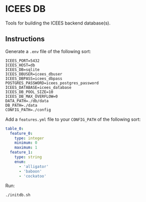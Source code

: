 # ICEES DB

Tools for building the ICEES backend database(s).

## Instructions

Generate a `.env` file of the following sort:

```text
ICEES_PORT=5432
ICEES_HOST=db
ICEES_DB=sqlite
ICEES_DBUSER=icees_dbuser
ICEES_DBPASS=icees_dbpass
POSTGRES_PASSWORD=icees_postgres_password
ICEES_DATABASE=icees_database
ICEES_DB_POOL_SIZE=10
ICEES_DB_MAX_OVERFLOW=0
DATA_PATH=./db/data
DB_PATH=./data
CONFIG_PATH=./config
```

Add a `features.yml` file to your `CONFIG_PATH` of the following sort:

```yaml
table_0:
  feature_0:
    type: integer
    minimum: 0
    maximum: 1
  feature_1:
    type: string
    enum:
      - 'alligator'
      - 'baboon'
      - 'cockatoo'
```

Run:

```bash
./initdb.sh
```
